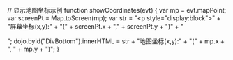 // 显示地图坐标示例
function showCoordinates(evt) {
    var mp = evt.mapPoint;
    var screenPt = Map.toScreen(mp);
    var str = "<p style=\"display:block\">" + "屏幕坐标(x,y):" + "(" + screenPt.x + "," + screenPt.y + ")" + "</p>";
    dojo.byId("DivBottom").innerHTML = str + "地图坐标(x,y):" + "(" + mp.x + ", " + mp.y + ")";
}

